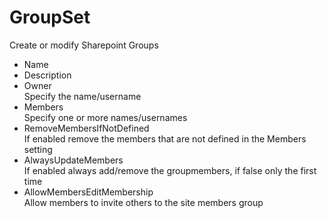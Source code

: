 # GroupSet

Create or modify Sharepoint Groups

- Name
- Description
- Owner\
Specify the name/username
- Members\
Specify one or more names/usernames
- RemoveMembersIfNotDefined\
If enabled remove the members that are not defined in the Members setting
- AlwaysUpdateMembers\
If enabled always add/remove the groupmembers, if false only the first time
- AllowMembersEditMembership\
Allow members to invite others to the site members group
